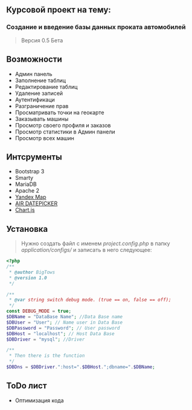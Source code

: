 ## Курсовой проект на тему:
###  Создание и введение базы данных проката автомобилей


> Версия 0.5 Бета

## Возможности
- Админ панель
- Заполнение таблиц
- Редактирование таблиц
- Удаление записей
- Аутентификаци
- Разграничение прав
- Просматривать точки на геокарте
- Заказывать машины
- Просмотр своего профиля и заказов
- Просмотр статистики в Админ панели
- Просмотр всех машин
## Интсрументы
- Bootstrap 3
- Smarty
- MariaDB
- Apache 2
- [Yandex Map](https://tech.yandex.ru/maps/)
- [AIR DATEPICKER](http://t1m0n.name/air-datepicker/docs/index-ru.html)
- [Chart.js](http://www.chartjs.org/)

## Установка 
> Нужно создать файл с именем *project.config.php* в папку *application/configs/* и записать в него следующее:
```php
<?php
/**
 * @author BigTows
 * @version 1.0
 */

/**
 * @var string switch debug mode. (true == on, false == off);
 */
const DEBUG_MODE = true;
$DBName = "DataBase Name"; //Data Base name
$DBUser = "User"; // Name user in Data Base
$DBPassword = "Password"; // User password
$DBHost = "localhost"; // Host Data Base
$DBDriver = "mysql"; //Driver

/**
 * Then there is the function
 */
$DBDns = $DBDriver.":host=".$DBHost.";dbname=".$DBName;

```
## ToDo лист
- Оптимизация кода